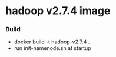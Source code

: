 hadoop v2.7.4 image
===================

### Build

* docker build -t hadoop-v2.7.4 .
* run init-namenode.sh at startup
